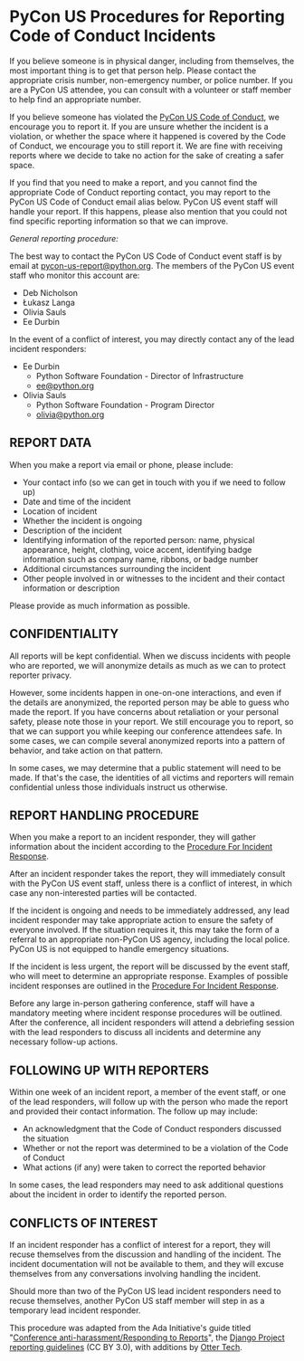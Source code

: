 # PyCon US Procedures for Reporting Code of Conduct Incidents

If you believe someone is in physical danger, including from themselves, the most important thing is to get that person help. Please contact the appropriate crisis number, non-emergency number, or police number. If you are a PyCon US attendee, you can consult with a volunteer or staff member to help find an appropriate number.

If you believe someone has violated the [PyCon US Code of Conduct](..), we encourage you to report it. If you are unsure whether the incident is a violation, or whether the space where it happened is covered by the Code of Conduct, we encourage you to still report it. We are fine with receiving reports where we decide to take no action for the sake of creating a safer space.

If you find that you need to make a report, and you cannot find the appropriate Code of Conduct reporting contact, you may report to the PyCon US Code of Conduct email alias below. PyCon US event staff will handle your report. If this happens, please also mention that you could not find specific reporting information so that we can improve.

*General reporting procedure:*

The best way to contact the PyCon US Code of Conduct event staff is by email at <pycon-us-report@python.org>. The members of the PyCon US event staff who monitor this account are:

-   Deb Nicholson
-   Łukasz Langa
-   Olivia Sauls
-   Ee Durbin

In the event of a conflict of interest, you may directly contact any of the lead incident responders:

-   Ee Durbin
    -   Python Software Foundation - Director of Infrastructure
    -   <ee@python.org>
-   Olivia Sauls
    -   Python Software Foundation - Program Director
    -   <olivia@python.org>

REPORT DATA
-----------

When you make a report via email or phone, please include:

-   Your contact info (so we can get in touch with you if we need to follow up)
-   Date and time of the incident
-   Location of incident
-   Whether the incident is ongoing
-   Description of the incident
-   Identifying information of the reported person: name, physical appearance, height, clothing, voice accent, identifying badge information such as company name, ribbons, or badge number
-   Additional circumstances surrounding the incident
-   Other people involved in or witnesses to the incident and their contact information or description

Please provide as much information as possible.

CONFIDENTIALITY
---------------

All reports will be kept confidential. When we discuss incidents with people who are reported, we will anonymize details as much as we can to protect reporter privacy.

However, some incidents happen in one-on-one interactions, and even if the details are anonymized, the reported person may be able to guess who made the report. If you have concerns about retaliation or your personal safety, please note those in your report. We still encourage you to report, so that we can support you while keeping our conference attendees safe. In some cases, we can compile several anonymized reports into a pattern of behavior, and take action on that pattern.

In some cases, we may determine that a public statement will need to be made. If that's the case, the identities of all victims and reporters will remain confidential unless those individuals instruct us otherwise.

REPORT HANDLING PROCEDURE
-------------------------

When you make a report to an incident responder, they will gather information about the incident according to the [Procedure For Incident Response](../Enforcement-Procedures).

After an incident responder takes the report, they will immediately consult with the PyCon US event staff, unless there is a conflict of interest, in which case any non-interested parties will be contacted.

If the incident is ongoing and needs to be immediately addressed, any lead incident responder may take appropriate action to ensure the safety of everyone involved. If the situation requires it, this may take the form of a referral to an appropriate non-PyCon US agency, including the local police. PyCon US is not equipped to handle emergency situations.

If the incident is less urgent, the report will be discussed by the event staff, who will meet to determine an appropriate response. Examples of possible incident responses are outlined in the [Procedure For Incident Response](../Enforcement-Procedures).

Before any large in-person gathering conference, staff will have a mandatory meeting where incident response procedures will be outlined. After the conference, all incident responders will attend a debriefing session with the lead responders to discuss all incidents and determine any necessary follow-up actions.

FOLLOWING UP WITH REPORTERS
---------------------------

Within one week of an incident report, a member of the event staff, or one of the lead responders, will follow up with the person who made the report and provided their contact information. The follow up may include:

-   An acknowledgment that the Code of Conduct responders discussed the situation
-   Whether or not the report was determined to be a violation of the Code of Conduct
-   What actions (if any) were taken to correct the reported behavior

In some cases, the lead responders may need to ask additional questions about the incident in order to identify the reported person.

CONFLICTS OF INTEREST
---------------------

If an incident responder has a conflict of interest for a report, they will recuse themselves from the discussion and handling of the incident. The incident documentation will not be available to them, and they will excuse themselves from any conversations involving handling the incident.

Should more than two of the PyCon US lead incident responders need to recuse themselves, another PyCon US staff member will step in as a temporary lead incident responder.

This procedure was adapted from the Ada Initiative's guide titled "[Conference anti-harassment/Responding to Reports](http://geekfeminism.wikia.com/wiki/Conference_anti-harassment/Responding_to_reports)", the [Django Project reporting guidelines](https://www.djangoproject.com/conduct/reporting/) (CC BY 3.0), with additions by [Otter Tech](https://otter.technology/).

